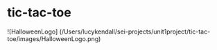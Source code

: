 # tic-tac-toe
![HalloweenLogo] 
(/Users/lucykendall/sei-projects/unit1project/tic-tac-toe/images/HalloweenLogo.png)